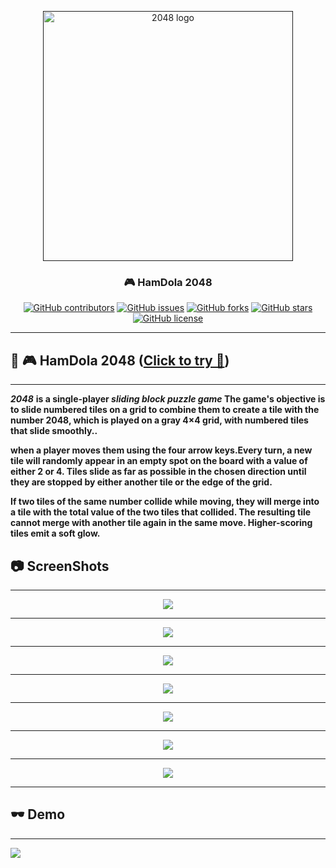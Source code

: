 <p align="center">
  <a href="" rel="noopener">
 <img  width="400px" src="https://github.com/AbdallahHemdan/HamDola2048Game/blob/master/images/logo.png" alt="2048 logo"></a>
</p>

<h3 align="center">🎮 HamDola 2048</h3>
<div align="center">

[![GitHub contributors](https://img.shields.io/github/contributors/AbdallahHemdan/HamDola2048Game)](https://github.com/AbdallahHemdan/HamDola2048Game/contributors)
[![GitHub issues](https://img.shields.io/github/issues/AbdallahHemdan/HamDola2048Game)](https://github.com/AbdallahHemdan/HamDola2048Game/issues)
[![GitHub forks](https://img.shields.io/github/forks/AbdallahHemdan/HamDola2048Game)](https://github.com/AbdallahHemdan/HamDola2048Game/network)
[![GitHub stars](https://img.shields.io/github/stars/AbdallahHemdan/HamDola2048Game)](https://github.com/AbdallahHemdan/HamDola2048Game/stargazers)
[![GitHub license](https://img.shields.io/github/license/AbdallahHemdan/HamDola2048Game)](https://github.com/AbdallahHemdan/HamDola2048Game/blob/master/LICENSE)

</div>

---
## 🎈 🎮 HamDola 2048 ([Click to try 🚀](https://abdallahhemdan.github.io/HamDola2048Game/))
------------------------------------------------------------------------------------------------------

**_2048_** __is a single-player _sliding block puzzle game_ The game's objective is to slide numbered tiles on a grid to combine them to create a tile with the number 2048, which is played on a gray 4×4 grid, with numbered tiles that slide smoothly..__

__when a player moves them using the four arrow keys.Every turn, a new tile will randomly appear in an empty spot on the board with a value of either 2 or 4. Tiles slide as far as possible in the chosen direction until they are stopped by either another tile or the edge of the grid.__

__If two tiles of the same number collide while moving, they will merge into a tile with the total value of the two tiles that collided. The resulting tile cannot merge with another tile again in the same move. Higher-scoring tiles emit a soft glow.__


## 📷 ScreenShots 
-------------------

<div align="center">
  
<img src="https://github.com/AbdallahHemdan/HamDola2048Game/blob/master/screenshot/1.png">
<hr>
<img src="https://github.com/AbdallahHemdan/HamDola2048Game/blob/master/screenshot/2.png">
<hr>
<img src="https://github.com/AbdallahHemdan/HamDola2048Game/blob/master/screenshot/3.png">
<hr>
<img src="https://github.com/AbdallahHemdan/HamDola2048Game/blob/master/screenshot/4.png">
<hr>
<img src="https://github.com/AbdallahHemdan/HamDola2048Game/blob/master/screenshot/5.png">
<hr>
<img src="https://github.com/AbdallahHemdan/HamDola2048Game/blob/master/screenshot/6.png">
<hr>
<img src="https://github.com/AbdallahHemdan/HamDola2048Game/blob/master/screenshot/7.png">
<hr>

</div>

## 🕶 Demo
----------

<img src="https://github.com/AbdallahHemdan/HamDola2048Game/blob/master/videoDemo/2048.gif">

